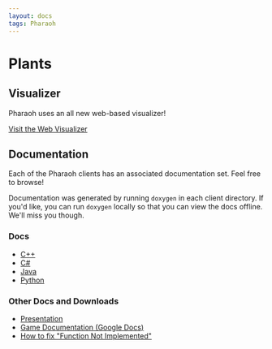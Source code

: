 ```yaml
---
layout: docs
tags: Pharaoh
---
```


# Plants

## Visualizer

Pharaoh uses an all new web-based visualizer!

<a href="http://vis.megaminerai.com" class="btn btn-info">
Visit the Web Visualizer<i class="fa fa-eye"></i>
</a>

## Documentation

Each of the Pharaoh clients has an associated documentation set. Feel
free to browse!

Documentation was generated by running ``doxygen`` in each client
directory. If you'd like, you can run ``doxygen`` locally so that you
can view the docs offline. We'll miss you though.

### Docs

* [C++](/pharaoh/doxygen/cpp)
* [C#](/pharaoh/doxygen/csharp)
* [Java](/pharaoh/doxygen/java)
* [Python](/pharaoh/doxygen/python)

### Other Docs and Downloads

* [Presentation](https://docs.google.com/presentation/d/1jr5txRKU4tTx1HzM2LuLrodnppAgxAOwFKi57dmxMYc/pub?start=false&loop=false&delayms=60000)
* [Game Documentation (Google Docs)](https://docs.google.com/document/d/1GQ9qsLr6KZ8S0fbY-LsohOrq_nA_PlhnAZJdl2Urf-o/pub)
* [How to fix "Function Not Implemented"](https://docs.google.com/document/d/1t9wFoAbLC1K6EFcS11qJ9GCuof9-7xSkRgXbwvMAqFU/pub)
